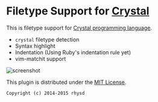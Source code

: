 Filetype Support for [Crystal](http://crystal-lang.org/)
========================================================

This is filetype support for [Crystal programming language](http://crystal-lang.org/).

- `crystal` filetype detection
- Syntax highlight
- Indentation (Using Ruby's indentation rule yet)
- vim-matchit support

![screenshot](https://dl.dropboxusercontent.com/u/2753138/crystal.png)

This plugin is distributed under the [MIT License](http://opensource.org/licenses/MIT).

    Copyright (c) 2014-2015 rhysd
